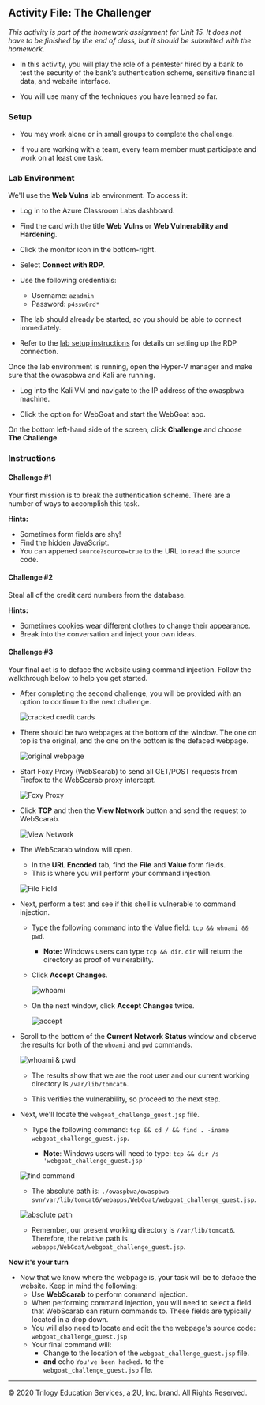 ## Activity File: The Challenger

*This activity is part of the homework assignment for Unit 15. It does not have to be finished by the end of class, but it should be submitted with the homework.*

- In this activity, you will play the role of a pentester hired by a bank to test the security of the bank’s authentication scheme, sensitive financial data, and website interface.

- You will use many of the techniques you have learned so far.

### Setup

- You may work alone or in small groups to complete the challenge.

- If you are working with a team, every team member must participate and work on at least one task.


### Lab Environment   

We'll use the **Web Vulns** lab environment. To access it: 
  - Log in to the Azure Classroom Labs dashboard. 
  - Find the card with the title **Web Vulns** or **Web Vulnerability and Hardening**.
  - Click the monitor icon in the bottom-right. 
  - Select **Connect with RDP**.
  - Use the following credentials:
      - Username: `azadmin`
      - Password: `p4ssw0rd*`

- The lab should already be started, so you should be able to connect immediately. 

- Refer to the [lab setup instructions](https://cyberxsecurity.gitlab.io/documentation/using-classroom-labs/post/2019-01-09-first-access/) for details on setting up the RDP connection.

Once the lab environment is running, open the Hyper-V manager and make sure that the owaspbwa and Kali are running.

- Log into the Kali VM and navigate to the IP address of the owaspbwa machine.

- Click the option for WebGoat and start the WebGoat app.

On the bottom left-hand side of the screen, click **Challenge** and choose **The Challenge**.

### Instructions

#### Challenge #1

Your first mission is to break the authentication scheme. There are a number of ways to accomplish this task.

**Hints:**
- Sometimes form fields are shy!
- Find the hidden JavaScript.
- You can appened `source?source=true` to the URL to read the source code. 


#### Challenge #2

Steal all of the credit card numbers from the database. 

**Hints:**
- Sometimes cookies wear different clothes to change their appearance.
- Break into the conversation and inject your own ideas.

#### Challenge #3

Your final act is to deface the website using command injection. Follow the walkthrough below to help you get started. 

- After completing the second challenge, you will be provided with an option to continue to the next challenge.

   ![cracked credit cards](./Images/credit_cards-cracked.png)

- There should be two webpages at the bottom of the window. The one on top is the original, and the one on the bottom is the defaced webpage.

   ![original webpage](./Images/original_defaced.png)

- Start Foxy Proxy (WebScarab) to send all GET/POST requests from Firefox to the WebScarab proxy intercept.

   ![Foxy Proxy](./Images/foxy_proxy_scab.png)

- Click **TCP** and then the **View Network** button and send the request to WebScarab.

   ![View Network](./Images/view_network_tcp.png)

- The WebScarab window will open. 

   - In the **URL Encoded** tab, find the **File** and **Value** form fields. 
   - This is where you will perform your command injection.
   
    ![File Field](./Images/webscarab_file_value_field.png)

- Next, perform a test and see if this shell is vulnerable to command injection. 

   - Type the following command into the Value field: `tcp && whoami && pwd`.
   
       - **Note:** Windows users can type `tcp && dir`. `dir` will return the directory as proof of vulnerability.
   
   - Click **Accept Changes**.
   
     ![whoami](./Images/whoami_pwd_image.png)
   
   - On the next window, click **Accept Changes** twice.
   
     ![accept](./Images/webscarab_2nd_window.png)
 
- Scroll to the bottom of the **Current Network Status** window and observe the results for both of the `whoami` and `pwd` commands.

    ![whoami & pwd](./Images/whoami_pwd.png)

   - The results show that we are the root user and our current working directory is `/var/lib/tomcat6`.

   - This verifies the vulnerability, so proceed to the next step.

- Next, we'll locate the `webgoat_challenge_guest.jsp` file. 

   - Type the following command: `tcp && cd / && find . -iname webgoat_challenge_guest.jsp`.
   
      - **Note**: Windows users will need to type: `tcp && dir /s 'webgoat_challenge_guest.jsp'`
   
   ![find command](./Images/webscarab_find_command.png)
   
   - The absolute path is: `./owaspbwa/owaspbwa-svn/var/lib/tomcat6/webapps/WebGoat/webgoat_challenge_guest.jsp`.
   
   ![absolute path](./Images/webscarab_abolute_path.png)
   
   - Remember, our present working directory is `/var/lib/tomcat6`. Therefore, the relative path is `webapps/WebGoat/webgoat_challenge_guest.jsp`.
   
**Now it's your turn**   

- Now that we know where the webpage is, your task will be to deface the website. Keep in mind the following:
  * Use **WebScarab** to perform command injection.
  * When performing command injection, you will need to select a field that WebScarab can return commands to. These fields are typically located in a drop down. 
  * You will also need to locate and edit the the webpage's source code: `webgoat_challenge_guest.jsp`
  * Your final command will:
    * Change to the location of the `webgoat_challenge_guest.jsp` file.
    * **and** echo `You've been hacked.` to the `webgoat_challenge_guest.jsp` file.

---
© 2020 Trilogy Education Services, a 2U, Inc. brand. All Rights Reserved.  
